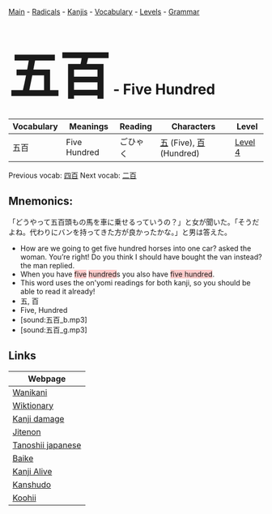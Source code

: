 <style> bigfont {font-size: 100px}</style>
[Main](../README.md) -
[Radicals](../radicals.md) -
[Kanjis](../kanjis.md) -
[Vocabulary](../vocabulary.md) -
[Levels](../levels.md) -
[Grammar](../grammar.md)
# <bigfont> 五百</bigfont> - Five Hundred 

| Vocabulary | Meanings | Reading | Characters | Level |
| --- | --- | --- | --- | --- |
| 五百 | Five Hundred | ごひゃく |  [五](../kanjis/五.md) (Five), [百](../kanjis/百.md) (Hundred) | [Level 4](../levels/wk_level4.md) |

Previous vocab: [四百](四百.md) Next vocab: [二百](二百.md) 

## Mnemonics:
「どうやって五百頭もの馬を車に乗せるっていうの？」と女が聞いた。「そうだよね。代わりにバンを持ってきた方が良かったかな。」と男は答えた。
* How are we going to get five hundred horses into one car? asked the woman. You’re right! Do you think I should have bought the van instead? the man replied.
* When you have <span style="background-color:#ffcccb"> five</span> <span style="background-color:#ffcccb"> hundred</span>s you also have <span style="background-color:#ffcccb"> five hundred</span>.
* This word uses the on'yomi readings for both kanji, so you should be able to read it already!
* 五, 百
* Five, Hundred
* [sound:五百_b.mp3]
* [sound:五百_g.mp3]


## Links 

| Webpage |
| --- |
| [Wanikani          ](https://www.wanikani.com/kanji/五百) |
| [Wiktionary        ](https://en.wiktionary.org/wiki/五百) |
| [Kanji damage      ](http://www.kanjidamage.com/kanji/search?utf8=✓&q=五百) |
| [Jitenon           ](https://jitenon.com/kanji/五百) |
| [Tanoshii japanese ](https://www.tanoshiijapanese.com/dictionary/kanji.cfm?k=五百) |
| [Baike             ](https://baike.baidu.com/item/五百) |
| [Kanji Alive       ](https://app.kanjialive.com/五百) |
| [Kanshudo          ](https://www.kanshudo.com/searchmn?q=五百) |
| [Koohii            ](https://kanji.koohii.com/study/kanji/五百) |
